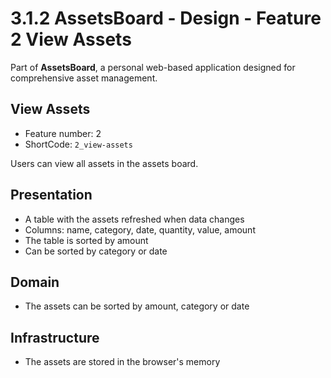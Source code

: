# 3.1.2 AssetsBoard - Design - Feature 2 View Assets

Part of **AssetsBoard**,  a personal web-based application designed for comprehensive asset management. 

## View Assets

- Feature number: 2 
- ShortCode: `2_view-assets`

Users can view all assets in the assets board.

## Presentation

- A table with the assets refreshed when data changes
- Columns: name, category, date, quantity, value, amount 
- The table is sorted by amount
- Can be sorted by category or date

## Domain

- The assets can be sorted by amount, category or date

## Infrastructure

- The assets are stored in the browser's memory

